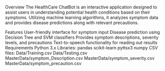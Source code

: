 Overview
The HealthCare ChatBot is an interactive application designed to assist users in understanding potential health conditions based on their symptoms. Utilizing machine learning algorithms, it analyzes symptom data and provides disease predictions along with relevant precautions.

Features
User-friendly interface for symptom input
Disease prediction using Decision Tree and SVM classifiers
Provides symptom descriptions, severity levels, and precautions
Text-to-speech functionality for reading out results
Requirements
Python 3.x
Libraries:
pandas
scikit-learn
pyttsx3
numpy
CSV files:
Data/Training.csv
Data/Testing.csv
MasterData/symptom_Description.csv
MasterData/symptom_severity.csv
MasterData/symptom_precaution.csv
